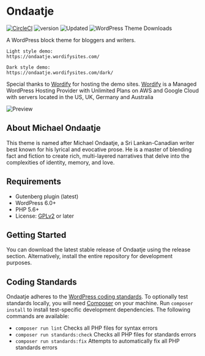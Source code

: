 # Ondaatje

[![CircleCI](https://dl.circleci.com/status-badge/img/gh/masonyekta/ondaatje/tree/main.svg?style=shield)](https://dl.circleci.com/status-badge/redirect/gh/masonyekta/ondaatje/tree/main) ![version](https://img.shields.io/wordpress/theme/v/ondaatje?label=Version) ![Updated](https://img.shields.io/wordpress/theme/last-updated/ondaatje?label=Updated) ![WordPress Theme Downloads](https://img.shields.io/wordpress/theme/dt/ondaatje)

A WordPress block theme for bloggers and writers.

```
Light style demo:
https://ondaatje.wordifysites.com/

Dark style demo:
https://ondaatje.wordifysites.com/dark/
```

Special thanks to [Wordify](https://my.wordify.com/aff.php?aff=148) for hosting the demo sites. [Wordify](https://my.wordify.com/aff.php?aff=148) is a Managed WordPress Hosting Provider with Unlimited Plans on AWS and Google Cloud with servers located in the US, UK, Germany and Australia

![Preview](https://i.imgur.com/Vqd1rtV.jpg)

## About Michael Ondaatje

This theme is named after Michael Ondaatje, a Sri Lankan-Canadian writer best known for his lyrical and evocative prose. He is a master of blending fact and fiction to create rich, multi-layered narratives that delve into the complexities of identity, memory, and love.

## Requirements

-   Gutenberg plugin (latest)
-   WordPress 6.0+
-   PHP 5.6+
-   License: [GPLv2](http://www.gnu.org/licenses/gpl-2.0.html) or later

## Getting Started

You can download the latest stable release of Ondaatje using the release section. Alternatively, install the entire repository for development purposes.

## Coding Standards

Ondaatje adheres to the [WordPress coding standards](https://developer.wordpress.org/coding-standards/). To optionally test standards locally, you will need [Composer](https://getcomposer.org/) on your machine. Run `composer install` to install test-specific development dependencies. The following commands are available:

-   `composer run lint` Checks all PHP files for syntax errors
-   `composer run standards:check` Checks all PHP files for standards errors
-   `composer run standards:fix` Attempts to automatically fix all PHP standards errors
